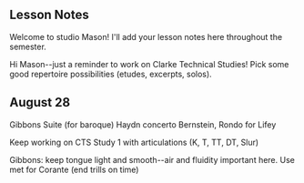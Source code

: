 ## Lesson Notes

Welcome to studio Mason! I'll add your lesson notes here throughout the semester.

Hi Mason--just a reminder to work on Clarke Technical Studies! Pick some good repertoire possibilities (etudes, excerpts, solos).

## August 28

Gibbons Suite (for baroque)
Haydn concerto
Bernstein, Rondo for Lifey

Keep working on CTS Study 1 with articulations (K, T, TT, DT, Slur)

Gibbons: keep tongue light and smooth--air and fluidity important here. Use met for Corante (end trills on time)